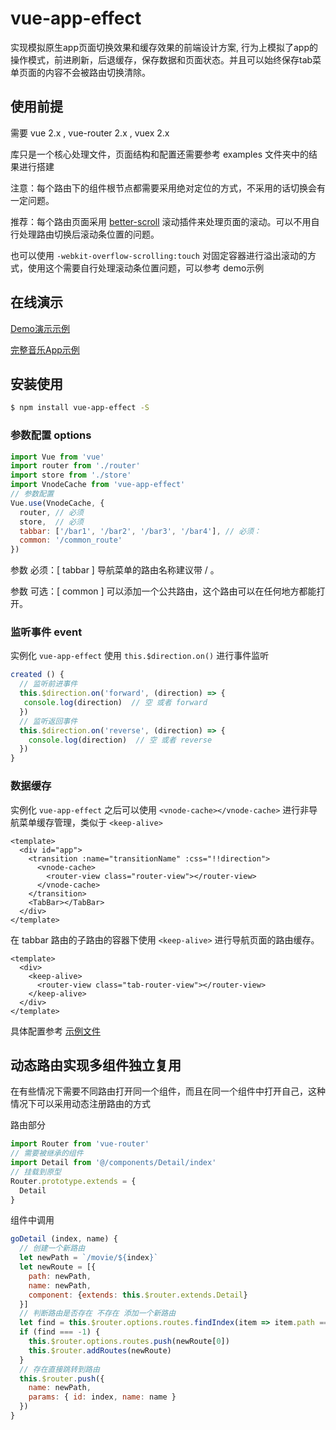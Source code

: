 # vue-app-effect
实现模拟原生app页面切换效果和缓存效果的前端设计方案, 行为上模拟了app的操作模式，前进刷新，后退缓存，保存数据和页面状态。并且可以始终保存tab菜单页面的内容不会被路由切换清除。

## 使用前提
需要 vue 2.x , vue-router 2.x , vuex 2.x

库只是一个核心处理文件，页面结构和配置还需要参考 examples 文件夹中的结果进行搭建

注意：每个路由下的组件根节点都需要采用绝对定位的方式，不采用的话切换会有一定问题。

推荐：每个路由页面采用 [better-scroll](https://github.com/ustbhuangyi/better-scroll) 滚动插件来处理页面的滚动。可以不用自行处理路由切换后滚动条位置的问题。

也可以使用 `-webkit-overflow-scrolling:touch` 对固定容器进行溢出滚动的方式，使用这个需要自行处理滚动条位置问题，可以参考 demo示例

## 在线演示

[Demo演示示例](https://joozh.github.io/vue-app-effect/)

[完整音乐App示例](https://joozh.cn/music/)

## 安装使用

```bash
$ npm install vue-app-effect -S
```

### 参数配置 options

```js
import Vue from 'vue'
import router from './router' 
import store from './store' 
import VnodeCache from 'vue-app-effect'
// 参数配置
Vue.use(VnodeCache, {
  router, // 必须
  store,  // 必须
  tabbar: ['/bar1', '/bar2', '/bar3', '/bar4'], // 必须：
  common: '/common_route'
})
```
参数 必须：[ tabbar ] 导航菜单的路由名称建议带 / 。

参数 可选：[ common ] 可以添加一个公共路由，这个路由可以在任何地方都能打开。

### 监听事件 event
实例化 `vue-app-effect` 使用 `this.$direction.on()` 进行事件监听

```js
created () {
  // 监听前进事件
  this.$direction.on('forward', (direction) => {
   console.log(direction)  // 空 或者 forward
  })
  // 监听返回事件
  this.$direction.on('reverse', (direction) => {
    console.log(direction)  // 空 或者 reverse
  })
}
```
### 数据缓存

实例化 `vue-app-effect` 之后可以使用 `<vnode-cache></vnode-cache>` 进行非导航菜单缓存管理，类似于 `<keep-alive>`

```vue
<template>
  <div id="app">
    <transition :name="transitionName" :css="!!direction">
      <vnode-cache>
        <router-view class="router-view"></router-view>
      </vnode-cache>
    </transition>
    <TabBar></TabBar>
  </div>
</template>
```
在 tabbar 路由的子路由的容器下使用 `<keep-alive>` 进行导航页面的路由缓存。

```vue
<template>
  <div>
    <keep-alive>
      <router-view class="tab-router-view"></router-view>
    </keep-alive>
  </div>
</template>
```

具体配置参考 [示例文件](https://github.com/JooZh/vue-app-effect/tree/master/examples)

## 动态路由实现多组件独立复用

在有些情况下需要不同路由打开同一个组件，而且在同一个组件中打开自己，这种情况下可以采用动态注册路由的方式

路由部分

```js
import Router from 'vue-router'
// 需要被继承的组件
import Detail from '@/components/Detail/index'
// 挂载到原型
Router.prototype.extends = {
  Detail
}
```
组件中调用

```js
goDetail (index, name) {
  // 创建一个新路由
  let newPath = `/movie/${index}`
  let newRoute = [{
    path: newPath,
    name: newPath,
    component: {extends: this.$router.extends.Detail}
  }]
  // 判断路由是否存在 不存在 添加一个新路由
  let find = this.$router.options.routes.findIndex(item => item.path === newPath)
  if (find === -1) {
    this.$router.options.routes.push(newRoute[0])
    this.$router.addRoutes(newRoute)
  }
  // 存在直接跳转到路由
  this.$router.push({
    name: newPath,
    params: { id: index, name: name }
  })
}

```
